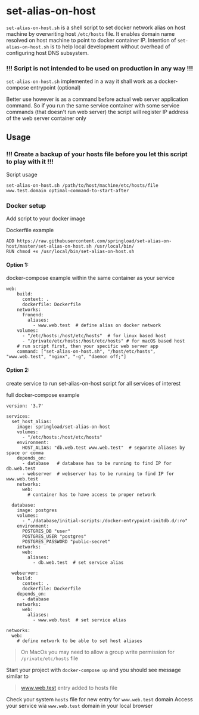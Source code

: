 # set-alias-on-host
`set-alias-on-host.sh` is a shell script to set docker network alias on host machine by overwriting 
host `/etc/hosts` file. It enables domain name resolved on host machine to point to docker container IP. 
Intention of `set-alias-on-host.sh` is to help local development without overhead of configuring host DNS subsystem.

### !!! Script is not intended to be used on production in any way !!!

`set-alias-on-host.sh` implemented in a way it shall work as a docker-compose entrypoint (optional)

Better use however is as a command before actual web server application command.
So if you run the same service container with some service commands (that doesn't run web server) the 
script will register IP address of the web server container only

## Usage

### !!! Create a backup of your hosts file before you let this script to play with it !!!

Script usage
```
set-alias-on-host.sh /path/to/host/machine/etc/hosts/file www.test.domain optimal-command-to-start-after
```

### Docker setup

Add script to your docker image 

Dockerfile example
```
ADD https://raw.githubusercontent.com/springload/set-alias-on-host/master/set-alias-on-host.sh /usr/local/bin/
RUN chmod +x /usr/local/bin/set-alias-on-host.sh
```

#### Option 1:

docker-compose example within the same container as your service
```
web:
    build:
      context: .
      dockerfile: Dockerfile
    networks:
      fronend:
        aliases:
          - www.web.test  # define alias on docker network
    volumes:
      - "/etc/hosts:/host/etc/hosts"  # for linux based host
      - "/private/etc/hosts:/host/etc/hosts" # for macOS based host
    # run script first, then your specific web server app
    command: ["set-alias-on-host.sh", "/host/etc/hosts", "www.web.test", "nginx", "-g", "daemon off;"]
```

#### Option 2:

create service to run set-alias-on-host script for all services of interest

full docker-compose example
```
version: '3.7'

services:
  set_host_alias:
    image: springload/set-alias-on-host
    volumes:
      - "/etc/hosts:/host/etc/hosts"
    environment:
      HOST_ALIAS: "db.web.test www.web.test"  # separate aliases by space or comma
    depends_on:
      - database   # database has to be running to find IP for db.web.test
      - webserver  # webserver has to be running to find IP for www.web.test
    networks:
      web:
        # container has to have access to proper network
      
  database:
    image: postgres
    volumes:
      - "./database/initial-scripts:/docker-entrypoint-initdb.d/:ro"
    environment:
      POSTGRES_DB "user"
      POSTGRES_USER "postgres"
      POSTGRES_PASSWORD "public-secret"
    networks:
      web:
        aliases:
          - db.web.test  # set service alias 
          
  webserver:
    build:
      context: .  
      dockerfile: Dockerfile
    depends_on:
      - database
    networks:
      web:
        aliases:
          - www.web.test  # set service alias

networks:
  web:
    # define network to be able to set host aliases

```

> On MacOs you may need to allow a group write permission for `/private/etc/hosts` file

Start your project with `docker-compose up` and you should see message similar to 
> www.web.test entry added to hosts file

Check your system `hosts` file for new entry for `www.web.test` domain
Access your service wia `www.web.test` domain in your local browser